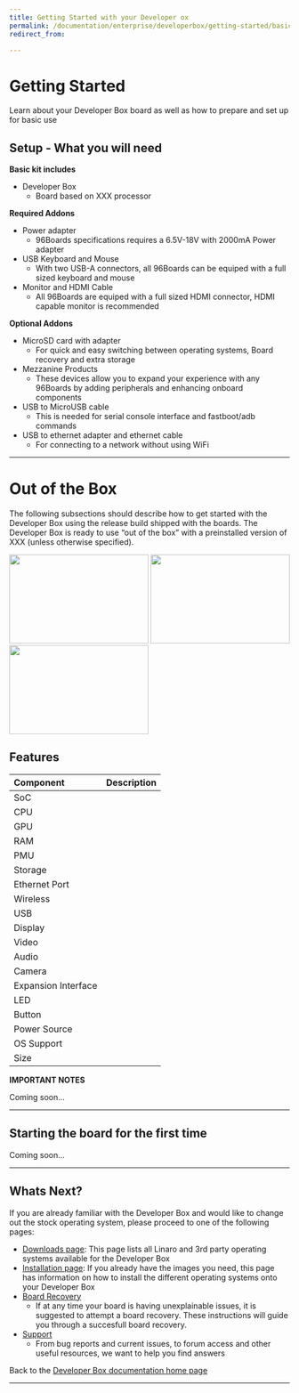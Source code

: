 ```yaml
---
title: Getting Started with your Developer ox
permalink: /documentation/enterprise/developerbox/getting-started/basic-kit/
redirect_from:

---
```

# Getting Started

Learn about your Developer Box board as well as how to prepare and set up for basic use

## Setup - What you will need

**Basic kit includes**
- Developer Box
   - Board based on XXX processor

**Required Addons**
- Power adapter
   - 96Boards specifications requires a 6.5V-18V with 2000mA Power adapter
- USB Keyboard and Mouse
   - With two USB-A connectors, all 96Boards can be equiped with a full sized keyboard and mouse
- Monitor and HDMI Cable
   - All 96Boards are equiped with a full sized HDMI connector, HDMI capable monitor is recommended

**Optional Addons**
- MicroSD card with adapter
   - For quick and easy switching between operating systems, Board recovery and extra storage
- Mezzanine Products
   - These devices allow you to expand your experience with any 96Boards by adding peripherals and enhancing onboard components
- USB to MicroUSB cable
   - This is needed for serial console interface and fastboot/adb commands
- USB to ethernet adapter and ethernet cable
   - For connecting to a network without using WiFi

***

# Out of the Box

The following subsections should describe how to get started with the Developer Box using the release build shipped with the boards. The Developer Box is ready to use “out of the box” with a preinstalled version of XXX (unless otherwise specified).

<img src="" data-canonical-src="" width="250" height="160" />
<img src="" data-canonical-src="" width="250" height="160" />
<img src="" data-canonical-src="" width="250" height="160" />

## Features

|   Component          |   Description                                                                                    |
|:---------------------|:-------------------------------------------------------------------------------------------------|
|  SoC                 |                                                                          |
|  CPU                 |                                                                          |
|  GPU                 |                                                                          |
|  RAM                 |                                                                          |
|  PMU                 |                                                                          |
|  Storage             |                                                                          |
|  Ethernet Port       |                                                                          |
|  Wireless            |                                                                          |
|  USB                 |                                                                          |
|  Display             |                                                                          |
|  Video               |                                                                          |
|  Audio               |                                                                          |
|  Camera              |                                                                          |
|  Expansion Interface |                                                                          |
|  LED                 |                                                                          |
|  Button              |                                                                          |
|  Power Source        |                                                                          |
|  OS Support          |                                                                          |
|  Size                |                                                                          |

**IMPORTANT NOTES**

Coming soon...

***

## Starting the board for the first time

Coming soon...

***

## Whats Next?

If you are already familiar with the Developer Box and would like to change out the stock operating system, please proceed to one of the following pages:

- [Downloads page](../../downloads/): This page lists all Linaro and 3rd party operating systems available for the Developer Box
- [Installation page](../../installation/): If you already have the images you need, this page has information on how to install the different operating systems onto your Developer Box
- [Board Recovery](../../installation/board-recovery.md)
   - If at any time your board is having unexplainable issues, it is suggested to attempt a board recovery. These instructions will guide you through a succesfull board recovery.
- [Support](../../support/)
   - From bug reports and current issues, to forum access and other useful resources, we want to help you find answers

Back to the [Developer Box documentation home page](../../)

***
